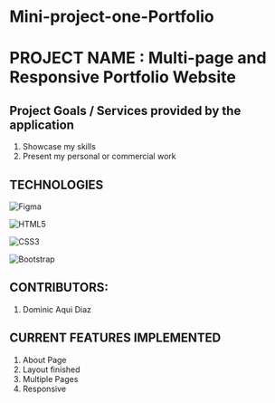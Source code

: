 # Mini-project-one-Portfolio

# PROJECT NAME : Multi-page and Responsive Portfolio Website

## Project Goals / Services provided by the application

1. Showcase my skills
2. Present my personal or commercial work

## TECHNOLOGIES

![Figma](https://img.shields.io/badge/figma-%23F24E1E.svg?style=for-the-badge&logo=figma&logoColor=white)

![HTML5](https://img.shields.io/badge/html5-%23E34F26.svg?style=for-the-badge&logo=html5&logoColor=white)

![CSS3](https://img.shields.io/badge/css3-%231572B6.svg?style=for-the-badge&logo=css3&logoColor=white)

![Bootstrap](https://img.shields.io/badge/bootstrap-%23563D7C.svg?style=for-the-badge&logo=bootstrap&logoColor=white)

## CONTRIBUTORS:

1. Dominic Aqui Diaz

## CURRENT FEATURES IMPLEMENTED

1. About Page
2. Layout finished
3. Multiple Pages
4. Responsive
